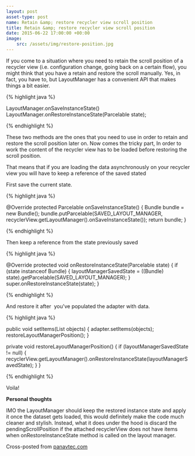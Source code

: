 ```yaml
---
layout: post
asset-type: post
name: Retain &amp; restore recycler view scroll position
title: Retain &amp; restore recycler view scroll position
date: 2015-06-22 17:00:00 +00:00
image:
    src: /assets/img/restore-position.jpg
---
```


If you come to a situation where you need to retain the scroll position of a recycler view (i.e. configuration change, going back on a certain flow), you might think that you have a retain and restore the scroll manually. Yes, in fact, you have to, but LayoutManager has a convenient API that makes things a bit easier.

{% highlight java %}

LayoutManager.onSaveInstanceState()
LayoutManager.onRestoreInstanceState(Parcelable state);

{% endhighlight %}

These two methods are the ones that you need to use in order to retain and restore the scroll position later on. Now comes the tricky part, In order to work the content of the recycler view has to be loaded before restoring the scroll position.

That means that if you are loading the data asynchronously on your recycler view you will have to keep a reference of the saved stated

First save the current state.

{% highlight java %}

@Override
protected Parcelable onSaveInstanceState() {
   Bundle bundle = new Bundle();
   bundle.putParcelable(SAVED_LAYOUT_MANAGER, recyclerView.getLayoutManager().onSaveInstanceState());
   return bundle;
}

{% endhighlight %}

Then keep a reference from the state previously saved

{% highlight java %}

@Override
protected void onRestoreInstanceState(Parcelable state) {
    if (state instanceof Bundle) {
        layoutManagerSavedState = ((Bundle) state).getParcelable(SAVED_LAYOUT_MANAGER);
    }
    super.onRestoreInstanceState(state);
}

{% endhighlight %}

And restore it after  you've populated the adapter with data.

{% highlight java %}

public void setItems(List objects) {
    adapter.setItems(objects);
    restoreLayoutManagerPosition();
}

private void restoreLayoutManagerPosition() {
    if (layoutManagerSavedState != null) {
        recyclerView.getLayoutManager().onRestoreInstanceState(layoutManagerSavedState);
    }
}

{% endhighlight %}

Voila!

<strong>Personal thoughts</strong>

IMO the LayoutManager should keep the restored instance state and apply it once the dataset gets loaded, this would definitely make the code much cleaner and stylish. Instead, what it does under the hood is discard the pendingScrollPosition if the attached recyclerView does not have items when onRestoreInstanceState method is called on the layout manager.

Cross-posted from <a href="http://panavtec.me/retain-restore-recycler-view-scroll-position" target="_blank" >panavtec.com</a>
